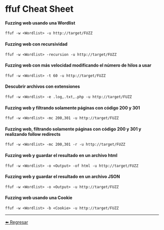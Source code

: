 # ffuf Cheat Sheet

#### Fuzzing web usando una Wordlist
```
ffuf -w <Wordlist> -u http://target/FUZZ
```

#### Fuzzing web con recursividad
```
ffuf -w <Wordlist> -recursion -u http://target/FUZZ
```

#### Fuzzing web con más velocidad modificando el número de hilos a usar
```
ffuf -w <Wordlist> -t 60 -u http://target/FUZZ
```

#### Descubrir archivos con extensiones
```
ffuf -w <Wordlist> -e .log,.txt,.php -u http://target/FUZZ
```

#### Fuzzing web y filtrando solamente páginas con código 200 y 301
```
ffuf -w <Wordlist> -mc 200,301 -u http://target/FUZZ
```

#### Fuzzing web, filtrando solamente páginas con código 200 y 301 y realizando follow redirects
```
ffuf -w <Wordlist> -mc 200,301 -r -u http://target/FUZZ
```

#### Fuzzing web y guardar el resultado en un archivo html
```
ffuf -w <Wordlist> -o <Output> -of html -u http://target/FUZZ
```

#### Fuzzing web y guardar el resultado en un archivo JSON
```
ffuf -w <Wordlist> -o <Output> -u http://target/FUZZ
```

#### Fuzzing web usando una Cookie
```
ffuf -w <Wordlist> -b <Cookie> -u http://target/FUZZ
```

---

[:arrow_left: Regresar](https://github.com/m4lal0/cheatsheets)